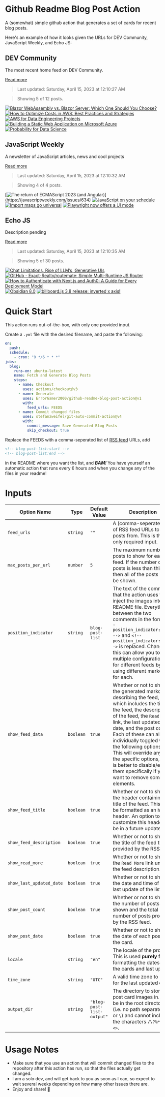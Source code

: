 # Github Readme Blog Post Action

A (somewhat) simple github action that generates a set of cards for recent blog posts.

Here's an example of how it looks given the URLs for DEV Community, JavaScript Weekly, and Echo JS:

<!-- post-list:start -->
## DEV Community

The most recent home feed on DEV Community.

[Read more](https://dev.to)
> Last updated: Saturday, April 15, 2023 at 12:10:27 AM

> Showing 5 of 12 posts.

[![Blazor WebAssembly vs. Blazor Server: Which One Should You Choose?](https://raw.githubusercontent.com/ErrorGamer2000/github-readme-blog-post-action/main/generated_files/DEV_Community/Blazor_WebAssembly_vs._Blazor_Server__Which_One_Should_You_Choose_.svg)](https://dev.to/bhavin9920/blazor-webassembly-vs-blazor-server-which-one-should-you-choose-350d)
[![How to Optimize Costs in AWS: Best Practices and Strategies](https://raw.githubusercontent.com/ErrorGamer2000/github-readme-blog-post-action/main/generated_files/DEV_Community/How_to_Optimize_Costs_in_AWS__Best_Practices_and_Strategies.svg)](https://dev.to/prasadkpd/how-to-optimize-costs-in-aws-best-practices-and-strategies-1apn)
[![AWS for Data Engineering Projects](https://raw.githubusercontent.com/ErrorGamer2000/github-readme-blog-post-action/main/generated_files/DEV_Community/AWS_for_Data_Engineering_Projects.svg)](https://dev.to/imsampro/aws-for-data-engineering-projects-c6a)
[![Building a Static Web Application on Microsoft Azure](https://raw.githubusercontent.com/ErrorGamer2000/github-readme-blog-post-action/main/generated_files/DEV_Community/Building_a_Static_Web_Application_on_Microsoft_Azure.svg)](https://dev.to/shima/building-a-static-web-application-on-microsoft-azure-9o5)
[![Probability for Data Science](https://raw.githubusercontent.com/ErrorGamer2000/github-readme-blog-post-action/main/generated_files/DEV_Community/Probability_for_Data_Science.svg)](https://dev.to/es404020/probability-for-data-science-244e)


## JavaScript Weekly

A newsletter of JavaScript articles, news and cool projects

[Read more](https://javascriptweekly.com/)
> Last updated: Saturday, April 15, 2023 at 12:10:32 AM

> Showing 4 of 4 posts.

[![The return of ECMAScript 2023 (and Angular)](https://raw.githubusercontent.com/ErrorGamer2000/github-readme-blog-post-action/main/generated_files/JavaScript_Weekly/The_return_of_ECMAScript_2023_(and_Angular).svg)](https://javascriptweekly.com/issues/634)
[![JavaScript on your schedule](https://raw.githubusercontent.com/ErrorGamer2000/github-readme-blog-post-action/main/generated_files/JavaScript_Weekly/JavaScript_on_your_schedule.svg)](https://javascriptweekly.com/issues/633)
[![Import maps go universal](https://raw.githubusercontent.com/ErrorGamer2000/github-readme-blog-post-action/main/generated_files/JavaScript_Weekly/Import_maps_go_universal.svg)](https://javascriptweekly.com/issues/632)
[![Playwright now offers a UI mode](https://raw.githubusercontent.com/ErrorGamer2000/github-readme-blog-post-action/main/generated_files/JavaScript_Weekly/Playwright_now_offers_a_UI_mode.svg)](https://javascriptweekly.com/issues/631)


## Echo JS

Description pending

[Read more](
http://www.echojs.com
)
> Last updated: Saturday, April 15, 2023 at 12:10:35 AM

> Showing 5 of 30 posts.

[![Chat Limitations, Rise of LLM’s, Generative UIs](https://raw.githubusercontent.com/ErrorGamer2000/github-readme-blog-post-action/main/generated_files/_Echo_JS_/Chat_Limitations__Rise_of_LLM’s__Generative_UIs.svg)](https://microfrontends.substack.com/p/chat-limitations-rise-of-llms-generative)
[![GitHub - Exact-Realty/routemate: Simple Multi-Runtime JS Router](https://raw.githubusercontent.com/ErrorGamer2000/github-readme-blog-post-action/main/generated_files/_Echo_JS_/GitHub_-_Exact-Realty_routemate__Simple_Multi-Runtime_JS_Router.svg)](https://github.com/Exact-Realty/routemate)
[![How to Authenticate with Next.js and Auth0: A Guide for Every Deployment Model](https://raw.githubusercontent.com/ErrorGamer2000/github-readme-blog-post-action/main/generated_files/_Echo_JS_/How_to_Authenticate_with_Next.js_and_Auth0__A_Guide_for_Every_Deployment_Model.svg)](https://auth0.com/blog/ultimate-guide-nextjs-authentication-auth0/)
[![Obsidian 8.0](https://raw.githubusercontent.com/ErrorGamer2000/github-readme-blog-post-action/main/generated_files/_Echo_JS_/Obsidian_8.0.svg)](https://medium.com/@davidmnorman/obsidian-8-0-8b45a3b84668)
[![billboard.js 3.8 release: inverted x axis!](https://raw.githubusercontent.com/ErrorGamer2000/github-readme-blog-post-action/main/generated_files/_Echo_JS_/billboard.js_3.8_release__inverted_x_axis!.svg)](https://netil.medium.com/billboard-js-3-8-release-inverted-x-axis-9454e35df875)


<!-- post-list:end -->

# Quick Start

This action runs out-of-the-box, with only one provided input.

Create a `.yml` file with the desired filename, and paste the following:

```yml
on:
  push:
  schedule:
    - cron: "0 */6 * * *"
jobs:
  blog:
    runs-on: ubuntu-latest
    name: Fetch and Generate Blog Posts
    steps:
      - name: Checkout
        uses: actions/checkout@v3
      - name: Generate
        uses: ErrorGamer2000/github-readme-blog-post-action@v1
        with:
          feed_urls: FEEDS
      - name: Commit changed files
        uses: stefanzweifel/git-auto-commit-action@v4
        with:
          commit_message: Save Generated Blog Posts
          skip_checkout: true
```

Replace the FEEDS with a comma-seperated list of [RSS feed](https://rss.com/blog/how-do-rss-feeds-work/) URLs, add

```md
<!-- blog-post-list:start -->
<!-- blog-post-list:end -->
```

in the README where you want the list, and **_BAM!_** You have yourself an automatic action that runs every 6 hours and when you change any of the files in your readme!

# Inputs

<table>
  <thead>
    <tr>
      <th>Option Name</th>
      <th>Type</th>
      <th>Default Value</th>
      <th>Description</th>
    </tr>
  </thead>
  <tbody>
    <tr>
      <td><code>feed_urls</code></td>
      <td><code>string</code></td>
      <td><code>""</code></td>
      <td>A (comma-seperated) list of RSS feed URLs to load posts from. This is the only required input.</td>
    </tr>
    <tr>
      <td><code>max_posts_per_url</code></td>
      <td><code>number</code></td>
      <td><code>5</code></td>
      <td>The maximum number of posts to show for each feed. If the number of posts is less than this, then all of the posts will be shown.</td>
    </tr>
    <tr>
      <td><code>position_indicator</code></td>
      <td><code>string</code></td>
      <td><code>blog-post-list</code></td>
      <td>The text of the comments that the action uses to inject the images into the README file. Everything between the two comments in the form <code>&lt;!-- position_indicator:start --&gt;</code> and <code>&lt;!-- position_indicator:end --&gt;</code> is replaced. Changing this can allow you to use multiple configurations for different feeds by using different markers for each.</td>
    </tr>
    <tr>
      <td><code>show_feed_data</code></td>
      <td><code>boolean</code></td>
      <td><code>true</code></td>
      <td>Whether or not to show the generated markdown describing the feed, which includes the title of the feed, the description of the feed, the <code>Read More</code> link, the last updated date, and the post count. Each of these can also be individually toggled with the following options. This will override any of the specific options, so it is better to disable/enable them specifically if you want to remove some elements.</td>
    </tr>
    <tr>
      <td><code>show_feed_title</code></td>
      <td><code>boolean</code></td>
      <td><code>true</code></td>
      <td>Whether or not to show the header containing the title of the feed. This will be formatted as an <code>h2</code> header. An option to customize this header will be in a future update.</td>
    </tr>
    <tr>
      <td><code>show_feed_description</code></td>
      <td><code>boolean</code></td>
      <td><code>true</code></td>
      <td>Whether or not to show the title of the feed that is provided by the RSS feed.</td>
    </tr>
    <tr>
      <td><code>show_read_more</code></td>
      <td><code>boolean</code></td>
      <td><code>true</code></td>
      <td>Whether or not to show the <code>Read More</code> link under the feed description.</td>
    </tr>
    <tr>
      <td><code>show_last_updated_date</code></td>
      <td><code>boolean</code></td>
      <td><code>true</code></td>
      <td>Whether or not to show the date and time of the last update of the list.</td>
    </tr>
    <tr>
      <td><code>show_post_count</code></td>
      <td><code>boolean</code></td>
      <td><code>true</code></td>
      <td>Whether or not to show the number of posts shown and the total number of posts provided by the RSS feed.</td>
    </tr>
    <tr>
      <td><code>show_post_date</code></td>
      <td><code>boolean</code></td>
      <td><code>true</code></td>
      <td>Whether or not to show the date of each post on the card.</td>
    </tr>
    <tr>
      <td><code>locale</code></td>
      <td><code>string</code></td>
      <td><code>"en"</code></td>
      <td>The locale of the project. This is used <strong>purely</strong> for formatting the dates of the cards and last update.</td>
    </tr>
    <tr>
      <td><code>time_zone</code></td>
      <td><code>string</code></td>
      <td><code>"UTC"</code></td>
      <td>A valid time zone to use for the last updated date.</td>
    </tr>
    <tr>
      <td><code>output_dir</code></td>
      <td><code>string</code></td>
      <td><code>"blog-post-list-output"</code></td>
      <td>The directory to store the post card images in. Must be in the root directory (i.e. no path separators <code>/</code> or <code>\</code>) and cannot include the characters <code>/\?%*:|"&lt;&gt;</code>.</td>
    </tr>
<!--
    <tr>
      <td><code></code></td>
      <td><cde></cde></td>
      <td><code></code></td>
      <td></td>
    </tr>
-->
  </tbody>
</table>

# Usage Notes

- Make sure that you use an action that will commit changed files to the repository after this action has run, so that the files actually get changed.
- I am a solo dev, and will get back to you as soon as I can, so expect to wait several weeks depending on how many other issues there are.
- Enjoy and share! 🤗
